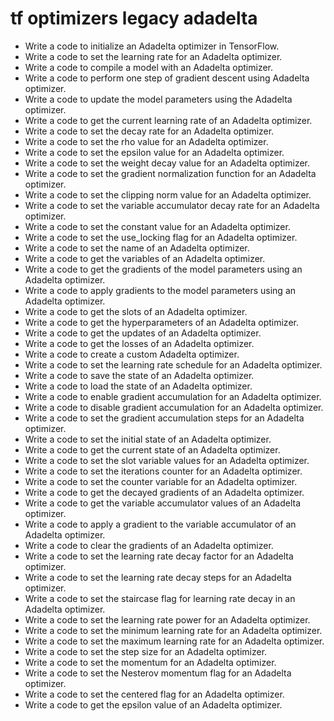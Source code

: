 # tf optimizers legacy adadelta

- Write a code to initialize an Adadelta optimizer in TensorFlow.
- Write a code to set the learning rate for an Adadelta optimizer.
- Write a code to compile a model with an Adadelta optimizer.
- Write a code to perform one step of gradient descent using Adadelta optimizer.
- Write a code to update the model parameters using the Adadelta optimizer.
- Write a code to get the current learning rate of an Adadelta optimizer.
- Write a code to set the decay rate for an Adadelta optimizer.
- Write a code to set the rho value for an Adadelta optimizer.
- Write a code to set the epsilon value for an Adadelta optimizer.
- Write a code to set the weight decay value for an Adadelta optimizer.
- Write a code to set the gradient normalization function for an Adadelta optimizer.
- Write a code to set the clipping norm value for an Adadelta optimizer.
- Write a code to set the variable accumulator decay rate for an Adadelta optimizer.
- Write a code to set the constant value for an Adadelta optimizer.
- Write a code to set the use_locking flag for an Adadelta optimizer.
- Write a code to set the name of an Adadelta optimizer.
- Write a code to get the variables of an Adadelta optimizer.
- Write a code to get the gradients of the model parameters using an Adadelta optimizer.
- Write a code to apply gradients to the model parameters using an Adadelta optimizer.
- Write a code to get the slots of an Adadelta optimizer.
- Write a code to get the hyperparameters of an Adadelta optimizer.
- Write a code to get the updates of an Adadelta optimizer.
- Write a code to get the losses of an Adadelta optimizer.
- Write a code to create a custom Adadelta optimizer.
- Write a code to set the learning rate schedule for an Adadelta optimizer.
- Write a code to save the state of an Adadelta optimizer.
- Write a code to load the state of an Adadelta optimizer.
- Write a code to enable gradient accumulation for an Adadelta optimizer.
- Write a code to disable gradient accumulation for an Adadelta optimizer.
- Write a code to set the gradient accumulation steps for an Adadelta optimizer.
- Write a code to set the initial state of an Adadelta optimizer.
- Write a code to get the current state of an Adadelta optimizer.
- Write a code to set the slot variable values for an Adadelta optimizer.
- Write a code to set the iterations counter for an Adadelta optimizer.
- Write a code to set the counter variable for an Adadelta optimizer.
- Write a code to get the decayed gradients of an Adadelta optimizer.
- Write a code to get the variable accumulator values of an Adadelta optimizer.
- Write a code to apply a gradient to the variable accumulator of an Adadelta optimizer.
- Write a code to clear the gradients of an Adadelta optimizer.
- Write a code to set the learning rate decay factor for an Adadelta optimizer.
- Write a code to set the learning rate decay steps for an Adadelta optimizer.
- Write a code to set the staircase flag for learning rate decay in an Adadelta optimizer.
- Write a code to set the learning rate power for an Adadelta optimizer.
- Write a code to set the minimum learning rate for an Adadelta optimizer.
- Write a code to set the maximum learning rate for an Adadelta optimizer.
- Write a code to set the step size for an Adadelta optimizer.
- Write a code to set the momentum for an Adadelta optimizer.
- Write a code to set the Nesterov momentum flag for an Adadelta optimizer.
- Write a code to set the centered flag for an Adadelta optimizer.
- Write a code to get the epsilon value of an Adadelta optimizer.